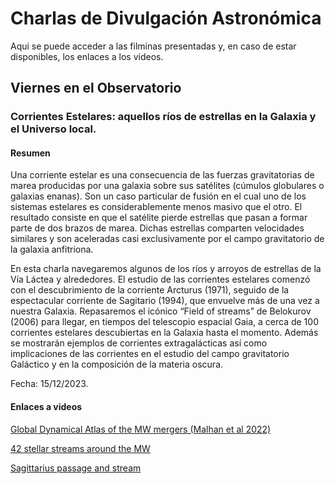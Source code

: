 # Charlas de Divulgación Astronómica

Aqui se puede acceder a las filminas presentadas y, en caso de estar disponibles,
los enlaces a los videos.

## Viernes en el Observatorio

### Corrientes Estelares: aquellos ríos de estrellas en la Galaxia y el Universo local.

#### Resumen
Una corriente estelar es una consecuencia de las fuerzas gravitatorias de marea producidas por una galaxia sobre sus satélites (cúmulos globulares o galaxias enanas). Son un caso particular de fusión en el cual uno de los sistemas estelares es considerablemente menos masivo que el otro. El resultado consiste en que el satélite pierde estrellas que pasan a formar parte de dos brazos de marea. Dichas estrellas comparten velocidades similares y son aceleradas casi exclusivamente por el campo gravitatorio de la galaxia anfitriona.

En esta charla navegaremos algunos de los ríos y arroyos de estrellas de la Vía Láctea y alrededores. El estudio de las corrientes estelares comenzó con el descubrimiento de la corriente Arcturus (1971), seguido de la espectacular corriente de Sagitario (1994), que envuelve más de una vez a nuestra Galaxia.  Repasaremos el icónico “Field of streams” de Belokurov (2006) para llegar, en tiempos del telescopio espacial Gaia, a cerca de 100 corrientes estelares descubiertas en la Galaxia hasta el momento. Además se mostrarán ejemplos de corrientes extragalácticas así como implicaciones de las corrientes en el estudio del campo gravitatorio Galáctico y en la composición de la materia oscura.

Fecha: 15/12/2023.

#### Enlaces a videos

[Global Dynamical Atlas of the MW mergers (Malhan et al 2022)](https://www.youtube.com/watch?v=7WZ8-XjizEE&t=165s)

[42 stellar streams around the MW](https://www.youtube.com/watch?v=Pa_zS5-WuBg&t=11s)

[Sagittarius passage and stream](https://www.youtube.com/watch?v=D7HrMLbJ-2w)